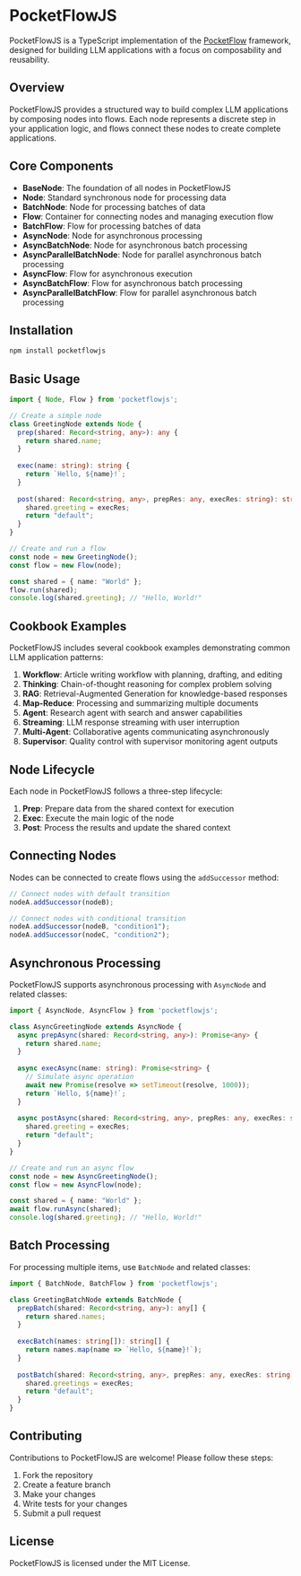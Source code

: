 # PocketFlowJS

PocketFlowJS is a TypeScript implementation of the [PocketFlow](https://github.com/The-Pocket/PocketFlow) framework, designed for building LLM applications with a focus on composability and reusability.

## Overview

PocketFlowJS provides a structured way to build complex LLM applications by composing nodes into flows. Each node represents a discrete step in your application logic, and flows connect these nodes to create complete applications.

## Core Components

- **BaseNode**: The foundation of all nodes in PocketFlowJS
- **Node**: Standard synchronous node for processing data
- **BatchNode**: Node for processing batches of data
- **Flow**: Container for connecting nodes and managing execution flow
- **BatchFlow**: Flow for processing batches of data
- **AsyncNode**: Node for asynchronous processing
- **AsyncBatchNode**: Node for asynchronous batch processing
- **AsyncParallelBatchNode**: Node for parallel asynchronous batch processing
- **AsyncFlow**: Flow for asynchronous execution
- **AsyncBatchFlow**: Flow for asynchronous batch processing
- **AsyncParallelBatchFlow**: Flow for parallel asynchronous batch processing

## Installation

```bash
npm install pocketflowjs
```

## Basic Usage

```typescript
import { Node, Flow } from 'pocketflowjs';

// Create a simple node
class GreetingNode extends Node {
  prep(shared: Record<string, any>): any {
    return shared.name;
  }
  
  exec(name: string): string {
    return `Hello, ${name}!`;
  }
  
  post(shared: Record<string, any>, prepRes: any, execRes: string): string | null {
    shared.greeting = execRes;
    return "default";
  }
}

// Create and run a flow
const node = new GreetingNode();
const flow = new Flow(node);

const shared = { name: "World" };
flow.run(shared);
console.log(shared.greeting); // "Hello, World!"
```

## Cookbook Examples

PocketFlowJS includes several cookbook examples demonstrating common LLM application patterns:

1. **Workflow**: Article writing workflow with planning, drafting, and editing
2. **Thinking**: Chain-of-thought reasoning for complex problem solving
3. **RAG**: Retrieval-Augmented Generation for knowledge-based responses
4. **Map-Reduce**: Processing and summarizing multiple documents
5. **Agent**: Research agent with search and answer capabilities
6. **Streaming**: LLM response streaming with user interruption
7. **Multi-Agent**: Collaborative agents communicating asynchronously
8. **Supervisor**: Quality control with supervisor monitoring agent outputs

## Node Lifecycle

Each node in PocketFlowJS follows a three-step lifecycle:

1. **Prep**: Prepare data from the shared context for execution
2. **Exec**: Execute the main logic of the node
3. **Post**: Process the results and update the shared context

## Connecting Nodes

Nodes can be connected to create flows using the `addSuccessor` method:

```typescript
// Connect nodes with default transition
nodeA.addSuccessor(nodeB);

// Connect nodes with conditional transition
nodeA.addSuccessor(nodeB, "condition1");
nodeA.addSuccessor(nodeC, "condition2");
```

## Asynchronous Processing

PocketFlowJS supports asynchronous processing with `AsyncNode` and related classes:

```typescript
import { AsyncNode, AsyncFlow } from 'pocketflowjs';

class AsyncGreetingNode extends AsyncNode {
  async prepAsync(shared: Record<string, any>): Promise<any> {
    return shared.name;
  }
  
  async execAsync(name: string): Promise<string> {
    // Simulate async operation
    await new Promise(resolve => setTimeout(resolve, 1000));
    return `Hello, ${name}!`;
  }
  
  async postAsync(shared: Record<string, any>, prepRes: any, execRes: string): Promise<string | null> {
    shared.greeting = execRes;
    return "default";
  }
}

// Create and run an async flow
const node = new AsyncGreetingNode();
const flow = new AsyncFlow(node);

const shared = { name: "World" };
await flow.runAsync(shared);
console.log(shared.greeting); // "Hello, World!"
```

## Batch Processing

For processing multiple items, use `BatchNode` and related classes:

```typescript
import { BatchNode, BatchFlow } from 'pocketflowjs';

class GreetingBatchNode extends BatchNode {
  prepBatch(shared: Record<string, any>): any[] {
    return shared.names;
  }
  
  execBatch(names: string[]): string[] {
    return names.map(name => `Hello, ${name}!`);
  }
  
  postBatch(shared: Record<string, any>, prepRes: any, execRes: string[]): string | null {
    shared.greetings = execRes;
    return "default";
  }
}
```

## Contributing

Contributions to PocketFlowJS are welcome! Please follow these steps:

1. Fork the repository
2. Create a feature branch
3. Make your changes
4. Write tests for your changes
5. Submit a pull request

## License

PocketFlowJS is licensed under the MIT License.
